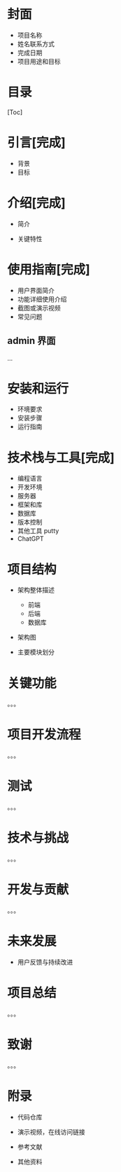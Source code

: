 # 封面

- 项目名称
- 姓名联系方式
- 完成日期
- 项目用途和目标

# 目录

[Toc]

# 引言[完成]

- 背景
- 目标

# 介绍[完成]

- 简介

- 关键特性

# 使用指南[完成]

- 用户界面简介
- 功能详细使用介绍
- 截图或演示视频
- 常见问题

## admin 界面

...

# 安装和运行

- 环境要求
- 安装步骤
- 运行指南

# 技术栈与工具[完成]

- 编程语言
- 开发环境
- 服务器
- 框架和库
- 数据库
- 版本控制
- 其他工具 putty
- ChatGPT

# 项目结构

- 架构整体描述
  - 前端
  - 后端
  - 数据库

- 架构图
- 主要模块划分

# 关键功能

。。。

# 项目开发流程

。。。

# 测试

。。。

# 技术与挑战

。。。

# 开发与贡献

。。。

# 未来发展

- 用户反馈与持续改进

# 项目总结

。。。

# 致谢

。。。

# 附录

- 代码仓库
- 演示视频，在线访问链接

- 参考文献
- 其他资料

